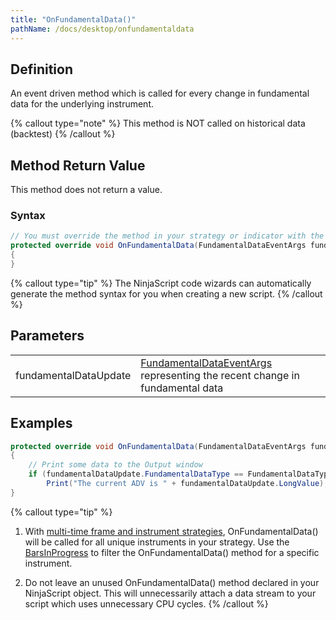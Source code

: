 ```yaml
---
title: "OnFundamentalData()"
pathName: /docs/desktop/onfundamentaldata
---
```


## Definition

An event driven method which is called for every change in fundamental data for the underlying instrument.

{% callout type="note" %}
This method is NOT called on historical data (backtest)
{% /callout %}

## Method Return Value

This method does not return a value.

### Syntax

```csharp
// You must override the method in your strategy or indicator with the following syntax.
protected override void OnFundamentalData(FundamentalDataEventArgs fundamentalDataUpdate)
{
}
```

{% callout type="tip" %}
The NinjaScript code wizards can automatically generate the method syntax for you when creating a new script.
{% /callout %}

## Parameters

|  |  |
| --- | --- |
| fundamentalDataUpdate | [FundamentalDataEventArgs](/docs/desktop/fundamentaldataeventargs) representing the recent change in fundamental data |

## Examples

```csharp
protected override void OnFundamentalData(FundamentalDataEventArgs fundamentalDataUpdate)
{
    // Print some data to the Output window
    if (fundamentalDataUpdate.FundamentalDataType == FundamentalDataType.AverageDailyVolume)
        Print("The current ADV is " + fundamentalDataUpdate.LongValue);
}
```

{% callout type="tip" %}

1. With [multi-time frame and instrument strategies](/docs/desktop/multi-time_frame__instruments), OnFundamentalData() will be called for all unique instruments in your strategy. Use the [BarsInProgress](/docs/desktop/barsinprogress) to filter the OnFundamentalData() method for a specific instrument.

2. Do not leave an unused OnFundamentalData() method declared in your NinjaScript object. This will unnecessarily attach a data stream to your script which uses unnecessary CPU cycles.
{% /callout %}
